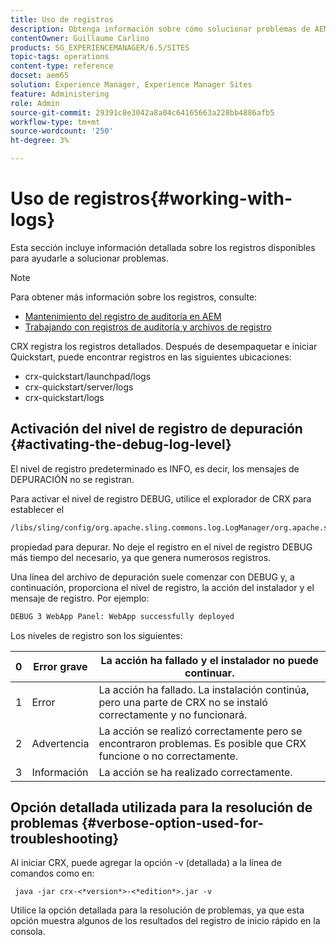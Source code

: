 ```yaml
---
title: Uso de registros
description: Obtenga información sobre cómo solucionar problemas de AEM trabajando con registros.
contentOwner: Guillaume Carlino
products: SG_EXPERIENCEMANAGER/6.5/SITES
topic-tags: operations
content-type: reference
docset: aem65
solution: Experience Manager, Experience Manager Sites
feature: Administering
role: Admin
source-git-commit: 29391c8e3042a8a04c64165663a228bb4886afb5
workflow-type: tm+mt
source-wordcount: '250'
ht-degree: 3%

---
```


# Uso de registros{#working-with-logs}

Esta sección incluye información detallada sobre los registros disponibles para ayudarle a solucionar problemas.

>[!NOTE]
>
>Para obtener más información sobre los registros, consulte:
>
>* [Mantenimiento del registro de auditoría en AEM](/help/sites-administering/operations-audit-log.md)
>* [Trabajando con registros de auditoría y archivos de registro](/help/sites-deploying/monitoring-and-maintaining.md#working-with-audit-records-and-log-files)

CRX registra los registros detallados. Después de desempaquetar e iniciar Quickstart, puede encontrar registros en las siguientes ubicaciones:

* crx-quickstart/launchpad/logs
* crx-quickstart/server/logs
* crx-quickstart/logs

## Activación del nivel de registro de depuración {#activating-the-debug-log-level}

El nivel de registro predeterminado es INFO, es decir, los mensajes de DEPURACIÓN no se registran.

Para activar el nivel de registro DEBUG, utilice el explorador de CRX para establecer el

```xml
/libs/sling/config/org.apache.sling.commons.log.LogManager/org.apache.sling.commons.log.level
```

propiedad para depurar. No deje el registro en el nivel de registro DEBUG más tiempo del necesario, ya que genera numerosos registros.

Una línea del archivo de depuración suele comenzar con DEBUG y, a continuación, proporciona el nivel de registro, la acción del instalador y el mensaje de registro. Por ejemplo:

```xml
DEBUG 3 WebApp Panel: WebApp successfully deployed
```

Los niveles de registro son los siguientes:

| 0 | Error grave | La acción ha fallado y el instalador no puede continuar. |
|---|---|---|
| 1 | Error | La acción ha fallado. La instalación continúa, pero una parte de CRX no se instaló correctamente y no funcionará. |
| 2 | Advertencia | La acción se realizó correctamente pero se encontraron problemas. Es posible que CRX funcione o no correctamente. |
| 3 | Información | La acción se ha realizado correctamente. |

## Opción detallada utilizada para la resolución de problemas {#verbose-option-used-for-troubleshooting}

Al iniciar CRX, puede agregar la opción -v (detallada) a la línea de comandos como en:

` java -jar crx-<*version*>-<*edition*>.jar -v`

Utilice la opción detallada para la resolución de problemas, ya que esta opción muestra algunos de los resultados del registro de inicio rápido en la consola.
